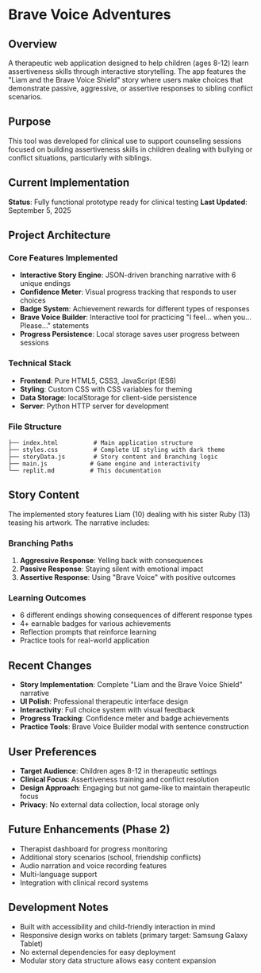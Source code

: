 # Brave Voice Adventures

## Overview
A therapeutic web application designed to help children (ages 8-12) learn assertiveness skills through interactive storytelling. The app features the "Liam and the Brave Voice Shield" story where users make choices that demonstrate passive, aggressive, or assertive responses to sibling conflict scenarios.

## Purpose  
This tool was developed for clinical use to support counseling sessions focused on building assertiveness skills in children dealing with bullying or conflict situations, particularly with siblings.

## Current Implementation
**Status**: Fully functional prototype ready for clinical testing
**Last Updated**: September 5, 2025

## Project Architecture

### Core Features Implemented
- **Interactive Story Engine**: JSON-driven branching narrative with 6 unique endings
- **Confidence Meter**: Visual progress tracking that responds to user choices
- **Badge System**: Achievement rewards for different types of responses
- **Brave Voice Builder**: Interactive tool for practicing "I feel... when you... Please..." statements
- **Progress Persistence**: Local storage saves user progress between sessions

### Technical Stack
- **Frontend**: Pure HTML5, CSS3, JavaScript (ES6)
- **Styling**: Custom CSS with CSS variables for theming
- **Data Storage**: localStorage for client-side persistence
- **Server**: Python HTTP server for development

### File Structure
```
├── index.html          # Main application structure
├── styles.css          # Complete UI styling with dark theme
├── storyData.js        # Story content and branching logic
├── main.js            # Game engine and interactivity
└── replit.md          # This documentation
```

## Story Content
The implemented story features Liam (10) dealing with his sister Ruby (13) teasing his artwork. The narrative includes:

### Branching Paths
1. **Aggressive Response**: Yelling back with consequences
2. **Passive Response**: Staying silent with emotional impact  
3. **Assertive Response**: Using "Brave Voice" with positive outcomes

### Learning Outcomes
- 6 different endings showing consequences of different response types
- 4+ earnable badges for various achievements
- Reflection prompts that reinforce learning
- Practice tools for real-world application

## Recent Changes
- **Story Implementation**: Complete "Liam and the Brave Voice Shield" narrative
- **UI Polish**: Professional therapeutic interface design
- **Interactivity**: Full choice system with visual feedback
- **Progress Tracking**: Confidence meter and badge achievements
- **Practice Tools**: Brave Voice Builder modal with sentence construction

## User Preferences
- **Target Audience**: Children ages 8-12 in therapeutic settings
- **Clinical Focus**: Assertiveness training and conflict resolution
- **Design Approach**: Engaging but not game-like to maintain therapeutic focus
- **Privacy**: No external data collection, local storage only

## Future Enhancements (Phase 2)
- Therapist dashboard for progress monitoring
- Additional story scenarios (school, friendship conflicts)
- Audio narration and voice recording features
- Multi-language support
- Integration with clinical record systems

## Development Notes
- Built with accessibility and child-friendly interaction in mind
- Responsive design works on tablets (primary target: Samsung Galaxy Tablet)
- No external dependencies for easy deployment
- Modular story data structure allows easy content expansion